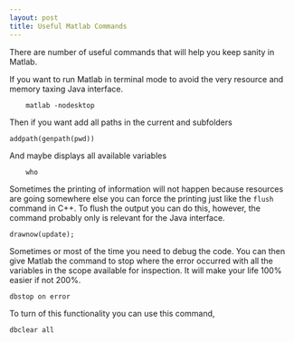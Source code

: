 ```yaml
---
layout: post
title: Useful Matlab Commands
---
```


There are number of useful commands that will help you keep sanity in Matlab.

If you want to run Matlab in terminal mode to avoid the very resource and memory taxing Java interface. 

		matlab -nodesktop

Then if you want add all paths in the current and subfolders 

    addpath(genpath(pwd))

    
And maybe displays all available variables
    
		who
		
Sometimes the printing of information will not happen because resources are going somewhere else you can force the printing just like the `flush` command in C++. To flush the output you can do this, however, the command probably only is relevant for the Java interface.

    drawnow(update);
		
Sometimes or most of the time you need to debug the code. You can then give Matlab the command to stop where the error occurred with all the variables in the scope available for inspection. It will make your life 100% easier if not 200%. 

    dbstop on error
		
To turn of this functionality you can use this command,

    dbclear all
		

